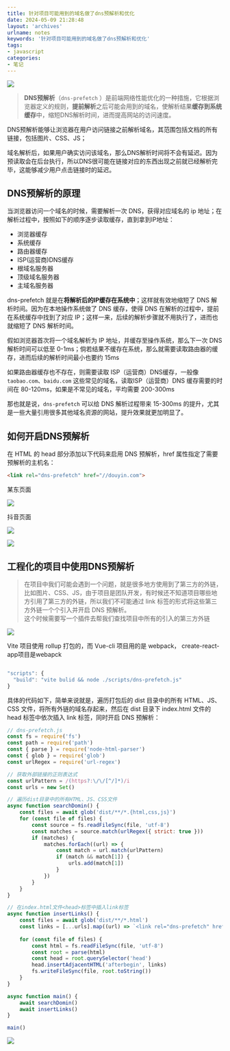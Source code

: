 ```yaml
---
title: 针对项目可能用到的域名做了dns预解析和优化
date: 2024-05-09 21:28:48
layout: 'archives'
urlname: notes
keywords: '针对项目可能用到的域名做了dns预解析和优化'
tags: 
- javascript
categories: 
- 笔记
---
```


![](no-026/1.png)

>**DNS预解析**（`dns-prefetch` ）是前端网络性能优化的一种措施，它根据浏览器定义的规则，**提前解析**之后可能会用到的域名，使解析结果**缓存到系统缓存**中，缩短DNS解析时间，进而提高网站的访问速度。

DNS预解析能够让浏览器在用户访问链接之前解析域名，其范围包括文档的所有链接，包括图片、CSS、JS；



域名解析后，如果用户确实访问该域名，那么DNS解析时间将不会有延迟。因为预读取会在后台执行，所以DNS很可能在链接对应的东西出现之前就已经解析完毕，这能够减少用户点击链接时的延迟。



## DNS预解析的原理
当浏览器访问一个域名的时候，需要解析一次 DNS，获得对应域名的 ip 地址；在解析过程中，按照如下的顺序逐步读取缓存，直到拿到IP地址：

+ 浏览器缓存
+ 系统缓存
+ 路由器缓存
+ ISP(运营商)DNS缓存
+ 根域名服务器
+ 顶级域名服务器
+ 主域名服务器

dns-prefetch 就是在**将解析后的IP缓存在系统中**；这样就有效地缩短了 DNS 解析时间。因为在本地操作系统做了 DNS 缓存，使得 DNS 在解析的过程中，提前在系统缓存中找到了对应 IP；这样一来，后续的解析步骤就不用执行了，进而也就缩短了 DNS 解析时间。

假如浏览器首次将一个域名解析为 IP 地址，并缓存至操作系统，那么下一次 DNS 解析时间可以低至 0-1ms；倘若结果不缓存在系统，那么就需要读取路由器的缓存，进而后续的解析时间最小也要约 15ms

如果路由器缓存也不存在，则需要读取 ISP（运营商）DNS缓存，一般像 `taobao.com`、`baidu.com` 这些常见的域名，读取ISP（运营商）DNS 缓存需要的时间在 80-120ms，如果是不常见的域名，平均需要 200-300ms

那也就是说，`dns-prefetch` 可以给 DNS 解析过程带来 15-300ms 的提升，尤其是一些大量引用很多其他域名资源的网站，提升效果就更加明显了。



 

 



## 如何开启DNS预解析
在 HTML 的 head 部分添加以下代码来启用 DNS 预解析，href 属性指定了需要预解析的主机名：

```html
<link rel="dns-prefetch" href="//douyin.com">
```

某东页面  

![](no-026/2.png)

抖音页面

![](no-026/3.png)


![](no-026/4.png)

## 工程化的项目中使用DNS预解析
>在项目中我们可能会遇到一个问题，就是很多地方使用到了第三方的外链，比如图片、CSS、JS，由于项目是团队开发，有时候还不知道项目哪些地方引用了第三方的外链，所以我们不可能通过 link 标签的形式将这些第三方外链一个个引入并开启 DNS 预解析。<br>
这个时候需要写一个插件去帮我们查找项目中所有的引入的第三方外链


![](no-026/5.png)




Vite 项目使用 rollup 打包的，而 Vue-cli 项目用的是 webpack， create-react-app项目是webapck

```javascript

"scripts": {
  "build": "vite bulid && node ./scripts/dns-prefetch.js"
}

```

具体的代码如下，简单来说就是，遍历打包后的 dist 目录中的所有 HTML、JS、CSS 文件，将所有外链的域名存起来，然后在 dist 目录下 index.html 文件的 head 标签中依次插入 link 标签，同时开启 DNS 预解析：

```javascript
// dns-prefetch.js
const fs = require('fs')
const path = require('path')
const { parse } = require('node-html-parser')
const { glob } = require('glob')
const urlRegex = require('url-regex')

// 获取外部链接的正则表达式
const urlPattern = /(https?:\/\/[^/]*)/i
const urls = new Set()

// 遍历dist目录中的所有HTML、JS、CSS文件
async function searchDomin() {
    const files = await glob('dist/**/*.{html,css,js}')
    for (const file of files) {
        const source = fs.readFileSync(file, 'utf-8')
        const matches = source.match(urlRegex({ strict: true }))
        if (matches) {
            matches.forEach((url) => {
                const match = url.match(urlPattern)
                if (match && match[1]) {
                    urls.add(match[1])
                }
            })
        }
    }
}

// 在index.html文件<head>标签中插入link标签
async function insertLinks() {
    const files = await glob('dist/**/*.html')
    const links = [...urls].map((url) => `<link rel="dns-prefetch" href="${url}" />`).join('\n')
    
    for (const file of files) {
        const html = fs.readFileSync(file, 'utf-8')
        const root = parse(html)
        const head = root.querySelector('head')
        head.insertAdjacentHTML('afterbegin', links)
        fs.writeFileSync(file, root.toString())
    }
}

async function main() {
    await searchDomin()
    await insertLinks()
}

main()

```

![](no-026/6.png)

